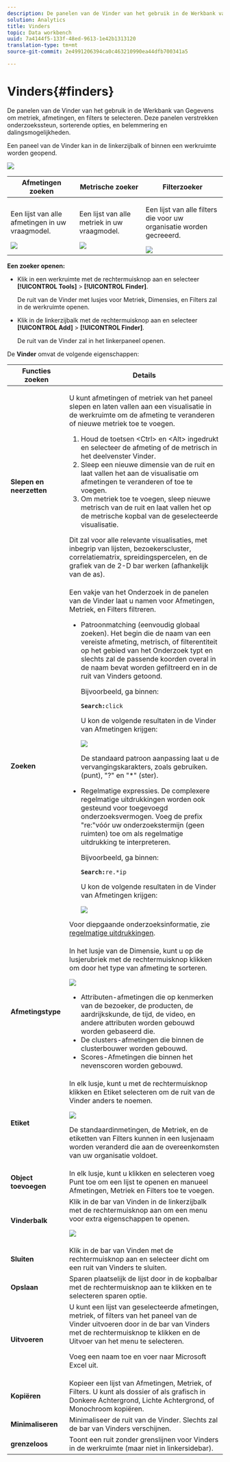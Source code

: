 ```yaml
---
description: De panelen van de Vinder van het gebruik in de Werkbank van Gegevens om metriek, afmetingen, en filters te selecteren. Deze panelen verstrekken onderzoekssteun, sorterende opties, en belemmering en dalingsmogelijkheden.
solution: Analytics
title: Vinders
topic: Data workbench
uuid: 7a4144f5-133f-48ed-9613-1e42b1313120
translation-type: tm+mt
source-git-commit: 2e4991206394ca0c463210990ea44dfb700341a5

---
```



# Vinders{#finders}

De panelen van de Vinder van het gebruik in de Werkbank van Gegevens om metriek, afmetingen, en filters te selecteren. Deze panelen verstrekken onderzoekssteun, sorterende opties, en belemmering en dalingsmogelijkheden.

Een paneel van de Vinder kan in de linkerzijbalk of binnen een werkruimte worden geopend.

![](assets/query_entity_panel_main.png)

<table id="table_3E43DBA0646842898F14F31374F9E39C"> 
 <thead> 
  <tr> 
   <th colname="col1" class="entry"> Afmetingen zoeken </th> 
   <th colname="col2" class="entry"> Metrische zoeker </th> 
   <th colname="col3" class="entry"> Filterzoeker </th> 
  </tr>
 </thead>
 <tbody> 
  <tr> 
   <td colname="col1"> <p>Een lijst van alle afmetingen in uw vraagmodel. </p><img placement="break" id="image_D7D317D84C0843BE8D324E5B9F7AF20D" src="assets/query_entity_dim_panel.png" /> </td> 
   <td colname="col2"> <p>Een lijst van alle metriek in uw vraagmodel. </p><img placement="break" id="image_04553B2F2C6A48FE897B4EFF002BED59" src="assets/query_entity_metric_panel.png" /> </td> 
   <td colname="col3"> <p>Een lijst van alle filters die voor uw organisatie worden gecreeerd. </p><img placement="break" id="image_920E72D795644634A82D1955CB64B355" src="assets/query_entity_filters_panel.png" /> </td> 
  </tr> 
 </tbody> 
</table>

**Een zoeker openen:**

* Klik in een werkruimte met de rechtermuisknop aan en selecteer **[!UICONTROL Tools]** > **[!UICONTROL Finder]**.

   De ruit van de Vinder met lusjes voor Metriek, Dimensies, en Filters zal in de werkruimte openen.

* Klik in de linkerzijbalk met de rechtermuisknop aan en selecteer **[!UICONTROL Add]** > **[!UICONTROL Finder]**.

   De ruit van de Vinder zal in het linkerpaneel openen.

De **Vinder** omvat de volgende eigenschappen:

<table id="table_072047E919204577AE85789BAE0F4EE8"> 
 <thead> 
  <tr> 
   <th colname="col1" class="entry"> Functies zoeken </th> 
   <th colname="col2" class="entry"> Details </th> 
  </tr>
 </thead>
 <tbody> 
  <tr> 
   <td colname="col1"><b>Slepen en neerzetten</b> </td> 
   <td colname="col2"> <p> U kunt afmetingen of metriek van het paneel slepen en laten vallen aan een visualisatie in de werkruimte om de afmeting te veranderen of nieuwe metriek toe te voegen. </p> 
    <ol id="ol_612DC76EC04C4FCE938B20B388C43CE8"> 
     <li id="li_7F73B781141E4B8CAE9800F580F62E44">Houd de toetsen <span class="uicontrol"> &lt;Ctrl&gt;</span> en <span class="uicontrol"> &lt;Alt&gt;</span> ingedrukt en selecteer de afmeting of de metrisch in het deelvenster Vinder. </li> 
     <li id="li_631D57976F71415AA61F33EBBFDD128A">Sleep een nieuwe dimensie van de ruit en laat vallen het aan de visualisatie om afmetingen te veranderen of toe te voegen. </li> 
     <li id="li_5329FB82225F46EBBE3A996A641058DE">Om metriek toe te voegen, sleep nieuwe metrisch van de ruit en laat vallen het op de metrische kopbal van de geselecteerde visualisatie. </li> 
    </ol> <p>Dit zal voor alle relevante visualisaties, met inbegrip van lijsten, bezoekerscluster, correlatiematrix, spreidingspercelen, en de grafiek van de 2-D bar werken (afhankelijk van de as). </p> </td> 
  </tr> 
  <tr> 
   <td colname="col1"><b>Zoeken</b> </td> 
   <td colname="col2">Een <span class="uicontrol"> vakje van het Onderzoek</span> in de panelen van de Vinder laat u namen voor Afmetingen, Metriek, en Filters filtreren. 
    <ul id="ul_0F6F377E9906472E99008EBE7483F689"> 
     <li id="li_75857895EDB045C8B2960393854B257D"> <p>Patroonmatching (eenvoudig globaal zoeken). Het begin die de naam van een vereiste afmeting, metrisch, of filterentiteit op het gebied van het Onderzoek typt en slechts zal de passende koorden overal in de naam bevat worden gefiltreerd en in de ruit van Vinders getoond. </p> <p>Bijvoorbeeld, ga binnen: </p> <code><b>Search:</b>click</code> <p>U kon de volgende resultaten in de Vinder van Afmetingen krijgen: </p> <p><img placement="break" id="image_7CBAAABA92BB47658B7F9F5C0263CF20" src="assets/finders_glob_search.png" /> </p> <p>De standaard patroon aanpassing laat u de vervangingskarakters, zoals gebruiken. (punt), "?" en "*" (ster). </p> </li> 
     <li id="li_044F9EC1399B44CD81E1852F85137704"> <p>Regelmatige expressies. De complexere regelmatige uitdrukkingen worden ook gesteund voor toegevoegd onderzoeksvermogen. Voeg de prefix "re:"vóór uw onderzoekstermijn (geen ruimten) toe om als regelmatige uitdrukking te interpreteren. </p> <p>Bijvoorbeeld, ga binnen: </p> <code><b>Search:</b>re.*ip</code> <p>U kon de volgende resultaten in de Vinder van Afmetingen krijgen: </p> <p><img placement="break" id="image_F47DB90B36504997AA1C509855B89A47" src="assets/finders_regex_search.png" /> </p> </li> 
    </ul> <p>Voor diepgaande onderzoeksinformatie, zie <a href="https://docs.adobe.com/content/help/en/data-workbench/using/dataset/c-reg-exp.html" format="http" scope="external"> regelmatige uitdrukkingen</a>. </p> </td> 
  </tr> 
  <tr> 
   <td colname="col1"><b>Afmetingstype</b> </td> 
   <td colname="col2">In het lusje van de Dimensie, kunt u op de lusjerubriek met de rechtermuisknop klikken om door het type van afmeting te sorteren. <p><img id="image_FB44D0F4D36B4AD7A6165E0432211AB6" placement="break" src="assets/query_entity_search_types.png" /> 
     <ul id="ul_D36B8474730F4859BC7AA015CC1B8EF0"> 
      <li id="li_4AE1D5699D0E45AF880A134F886B8B19">Attributen-afmetingen die op kenmerken van de bezoeker, de producten, de aardrijkskunde, de tijd, de video, en andere attributen worden gebouwd worden gebaseerd die. </li> 
      <li id="li_0B2A08F8CBE94356AC506F95DC268C47">De clusters-afmetingen die binnen de clusterbouwer worden gebouwd. </li> 
      <li id="li_4BC3396A680B49A4B6BDAAD066826864">Scores-Afmetingen die binnen het nevenscoren worden gebouwd. </li> 
     </ul> </p> </td> 
  </tr> 
  <tr> 
   <td colname="col1"><b>Etiket</b> </td> 
   <td colname="col2">In elk lusje, kunt u met de rechtermuisknop klikken en <span class="uicontrol"> Etiket</span> selecteren om de ruit van de Vinder anders te noemen. <p><img placement="break" id="image_F61C57F6548646069242DFB2490C67B9" src="assets/label_change.png" /> </p> <p>De standaardinmetingen, de Metriek, en de etiketten van Filters kunnen in een lusjenaam worden veranderd die aan de overeenkomsten van uw organisatie voldoet. </p> </td> 
  </tr> 
  <tr> 
   <td colname="col1"><b>Object toevoegen</b> </td> 
   <td colname="col2">In elk lusje, kunt u klikken en selecteren <span class="uicontrol"> voeg Punt</span> toe om een lijst te openen en manueel Afmetingen, Metriek en Filters toe te voegen. </td> 
  </tr> 
  <tr> 
   <td colname="col1"><b>Vinderbalk</b> </td> 
   <td colname="col2">Klik in de bar van <span class="uicontrol"> Vinden</span> in de linkerzijbalk met de rechtermuisknop aan om een menu voor extra eigenschappen te openen. <p><img placement="break" id="image_4DA4930294B84308A1E627C828C35663" src="assets/finders_menu.png" /> </p> </td> 
  </tr> 
  <tr> 
   <td colname="col1"><b>Sluiten</b> </td> 
   <td colname="col2">Klik in de bar van <span class="uicontrol"> Vinden</span> met de rechtermuisknop aan en selecteer <span class="uicontrol"> dicht</span> om een ruit van Vinders te sluiten. </td> 
  </tr> 
  <tr> 
   <td colname="col1"><b>Opslaan</b> </td> 
   <td colname="col2">Sparen plaatselijk de lijst door in de kopbalbar met de rechtermuisknop aan te klikken en <span class="uicontrol"> te selecteren sparen</span> optie. </td> 
  </tr> 
  <tr> 
   <td colname="col1"><b>Uitvoeren</b> </td> 
   <td colname="col2">U kunt een lijst van geselecteerde afmetingen, metriek, of filters van het paneel van de Vinder uitvoeren door in de bar van Vinders met de rechtermuisknop te klikken en de <span class="uicontrol"> Uitvoer</span> van het menu te selecteren. <p> Voeg een naam toe en voer naar Microsoft Excel uit. </p> </td> 
  </tr> 
  <tr> 
   <td colname="col1"><b>Kopiëren</b> </td> 
   <td colname="col2"> Kopieer een lijst van Afmetingen, Metriek, of Filters. U kunt als dossier of als grafisch in Donkere Achtergrond, Lichte Achtergrond, of Monochroom kopiëren. </td> 
  </tr> 
  <tr> 
   <td colname="col1"><b>Minimaliseren</b> </td> 
   <td colname="col2"> Minimaliseer de ruit van de Vinder. Slechts zal de bar van Vinders verschijnen. </td> 
  </tr> 
  <tr> 
   <td colname="col1"><b>grenzeloos</b> </td> 
   <td colname="col2"> Toont een ruit zonder grenslijnen voor Vinders in de werkruimte (maar niet in linkersidebar). </td> 
  </tr> 
 </tbody> 
</table>

